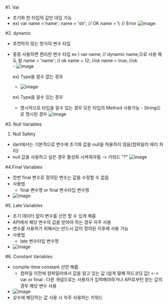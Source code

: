 #1. Var
 - 초기화 한 타입의 값만 대입 가능
 - ex) var name ='name';
       name = 'str'; // OK
       name = 1; // Error
![image](https://github.com/ygyun3937/Dart/assets/74608323/18a13af6-e553-47f9-b04b-f761a9858b5f)

#2. dynamic
 - 추천하지 않는 방식의 변수 타입
 - 종종 사용하면 편리한 변수 타입
   ex ) var name;   // dynamic name;으로 사용 해도 됨
        name = 'name'; // ok
        name = 12;      //ok
        name = true;    //ok   
       - ![image](https://github.com/ygyun3937/Dart/assets/74608323/8e8413f9-02db-4e53-9e4b-2cfd26b41d1d)

   ex) Type을 알수 없는 경우
      - ![image](https://github.com/ygyun3937/Dart/assets/74608323/82ac9007-5b48-4ed1-94bf-f92a6b0a0d93)

   ex) Type을 알수 있는 경우
   - 명시적으로 타입을 알수 있는 경우 모든 타입의 Method 사용가능
         - String으로 명시된 경우
         ![image](https://github.com/ygyun3937/Dart/assets/74608323/591a0596-4e46-47c7-bf72-78e3ac05ffc8)


#3. Null Variables
 1) Null Safety
  - dart에서는 기본적으로 변수에 초기화 값을 null을 허용하지 않음(컴파일러 에러 처리)
  - null 값을 사용하고 싶은 경우 활성화 시켜줘야됨
    -> 키워드 "?"
    ![image](https://github.com/ygyun3937/Dart/assets/74608323/bef39d2b-86bd-4a94-9fa1-c8589a072d33)

#4.Final Variables
 - 한번 final 변수로 정의된 변수는 값을 수정할 수 없음
 - 사용법
    - final 변수명 or final 변수타입 변수명
 - ![image](https://github.com/ygyun3937/Dart/assets/74608323/6eac34ae-da2f-44f3-b8e3-fddedaeb7e3a)

#5. Late Variables
 - 초기 데이터 없이 변수를 선언 할 수 있게 해줌
 - API에서 해당 변수의 값을 받아야 하는 경우 자주 사용
 - 변수를 사용하기 위해서는 반드시 값이 정의된 이후에 사용 가능
 - 사용법
   - late 변수타입 변수명
 - ![image](https://github.com/ygyun3937/Dart/assets/74608323/3cee2f21-2094-4d0f-adce-088768a993fa)

#6. Constant Variables
 - complie-time constant 선언 해줌
   - 컴파일 이전에 컴파일러에서 값을 알고 있는 값 (쉽게 말해 하드코딩 값)
    <-> var or final : 다른 개념으로는 사용자가 입력해야하거나 API로부턴 받는 값의 경우 해당 변수 사용
 - ![image](https://github.com/ygyun3937/Dart/assets/74608323/d38057fe-9c7c-4f91-ba0b-ec18d9c4736f)
 - 상수에 해당하는 값 사용 시 자주 사용하는 키워드
   
